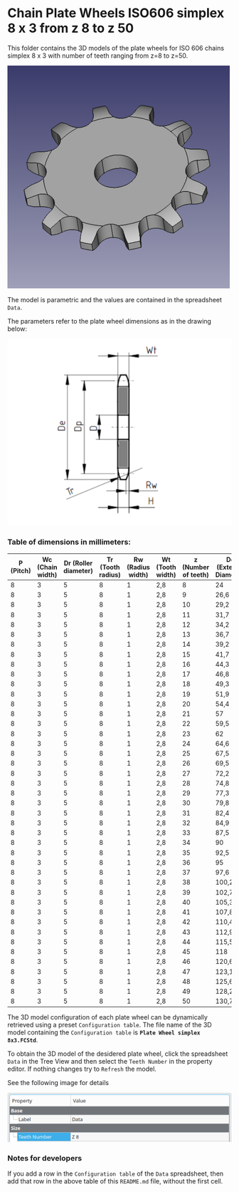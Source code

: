 # Chain Plate Wheels ISO606 simplex 8 x 3 from z 8 to z 50

This folder contains the 3D models of the plate wheels for ISO 606 chains simplex 8 x 3 with number of teeth ranging from z=8 to z=50.

![Image](../images/simplex_screenshot.png "Plate Wheel Simplex")

The model is parametric and the values are contained in the spreadsheet `Data`.

The parameters refer to the plate wheel dimensions as in the drawing below:

![Drawing](../images/simplex_drawing.png "Drawing")

### Table of dimensions in millimeters:

P (Pitch)|Wc (Chain width)|Dr (Roller diameter)|Tr (Tooth radius)|Rw (Radius width)|Wt (Tooth width)|z (Number of teeth)|De (External Diameter)|Dp (Pitch diameter)|D (Hole diameter)|H (Total height)
---|---|---|---|---|---|---|---|---|---|---
8|3|5|8|1|2,8|8|24|20,9|6|2,8
8|3|5|8|1|2,8|9|26,6|23,39|6|2,8
8|3|5|8|1|2,8|10|29,2|25,89|8|2,8
8|3|5|8|1|2,8|11|31,7|28,39|8|2,8
8|3|5|8|1|2,8|12|34,2|30,91|8|2,8
8|3|5|8|1|2,8|13|36,7|33,42|8|2,8
8|3|5|8|1|2,8|14|39,2|35,95|8|2,8
8|3|5|8|1|2,8|15|41,7|38,48|8|2,8
8|3|5|8|1|2,8|16|44,3|41,01|8|2,8
8|3|5|8|1|2,8|17|46,8|43,53|8|2,8
8|3|5|8|1|2,8|18|49,3|46,07|8|2,8
8|3|5|8|1|2,8|19|51,9|48,61|8|2,8
8|3|5|8|1|2,8|20|54,4|51,14|8|2,8
8|3|5|8|1|2,8|21|57|53,68|8|2,8
8|3|5|8|1|2,8|22|59,5|56,21|8|2,8
8|3|5|8|1|2,8|23|62|58,75|8|2,8
8|3|5|8|1|2,8|24|64,6|61,29|8|2,8
8|3|5|8|1|2,8|25|67,5|63,83|8|2,8
8|3|5|8|1|2,8|26|69,5|66,37|10|2,8
8|3|5|8|1|2,8|27|72,2|68,91|10|2,8
8|3|5|8|1|2,8|28|74,8|71,45|10|2,8
8|3|5|8|1|2,8|29|77,3|73,99|10|2,8
8|3|5|8|1|2,8|30|79,8|76,53|10|2,8
8|3|5|8|1|2,8|31|82,4|79,08|10|2,8
8|3|5|8|1|2,8|32|84,9|81,61|10|2,8
8|3|5|8|1|2,8|33|87,5|84,16|10|2,8
8|3|5|8|1|2,8|34|90|86,7|10|2,8
8|3|5|8|1|2,8|35|92,5|89,25|10|2,8
8|3|5|8|1|2,8|36|95|91,79|10|2,8
8|3|5|8|1|2,8|37|97,6|94,33|10|2,8
8|3|5|8|1|2,8|38|100,2|96,88|10|2,8
8|3|5|8|1|2,8|39|102,7|99,42|10|2,8
8|3|5|8|1|2,8|40|105,3|101,97|10|2,8
8|3|5|8|1|2,8|41|107,8|104,51|12|2,8
8|3|5|8|1|2,8|42|110,4|107,05|12|2,8
8|3|5|8|1|2,8|43|112,9|109,6|12|2,8
8|3|5|8|1|2,8|44|115,5|112,14|12|2,8
8|3|5|8|1|2,8|45|118|114,69|12|2,8
8|3|5|8|1|2,8|46|120,6|117,23|12|2,8
8|3|5|8|1|2,8|47|123,1|119,77|12|2,8
8|3|5|8|1|2,8|48|125,6|122,32|12|2,8
8|3|5|8|1|2,8|49|128,2|124,86|12|2,8
8|3|5|8|1|2,8|50|130,7|127,41|12|2,8

The 3D model configuration of each plate wheel can be dynamically retrieved using a preset `Configuration table`.
The file name of the 3D model containing the `Configuration table` is **`Plate Wheel simplex 8x3.FCStd`**.

To obtain the 3D model of the desidered plate wheel, click the spreadsheet `Data` in the Tree View and then select the `Teeth Number` in the property editor. If nothing changes try to `Refresh` the model.

See the following image for details

![Drawing](../images/configuration.png "Configuration")

### Notes for developers
If you add a row in the `Configuration table` of the `Data` spreadsheet, then add that row in the above table of this `README.md` file, without the first cell.

